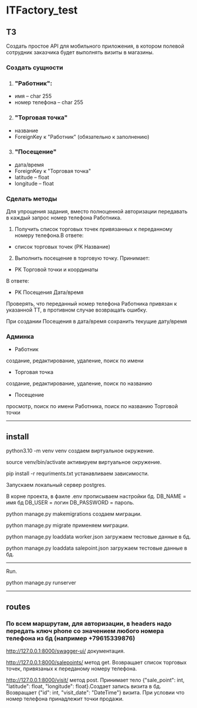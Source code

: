# ITFactory_test

## ТЗ
Создать простое API для мобильного приложения, в котором полевой сотрудник заказчика будет выполнять визиты в магазины.
### Создать сущности
1. ### "Работник":
* имя – char 255
* номер телефона – char 255
2. ### "Торговая точка"
* название
* ForeignKey к "Работник" (обязательно к заполнению) 
3. ### "Посещение"
* дата/время
* ForeignKey к "Торговая точка"
* latitude – float
* longitude – float
### Сделать методы
Для упрощения задания, вместо полноценной авторизации передавать в каждый запрос номер телефона Работника.
1. Получить список торговых точек привязанных к переданному номеру телефона.В ответе:
* список торговых точек (PK Название)
2. Выполнить посещение в торговую точку. Принимает:
* PK Торговой точки и координаты

В ответе:
* PK Посещения Дата/время

Проверять, что переданный номер телефона Работника привязан к
указанной ТТ, в противном случае возвращать ошибку.

При создании Посещения в дата/время сохранить текущие дату/время

### Админка
* Работник

создание, редактирование, удаление, поиск по имени   

* Торговая точка

создание, редактирование, удаление, поиск по названию

* Посещение

просмотр, поиск по имени Работника, поиск по названию Торговой точки

---
 ## install

python3.10 -m venv venv  создаем виртуальное окружение.

source venv/bin/activate  активируем виртуальное окружение.

pip install -r requriments.txt  устанавливаем зависимости.

Запускаем локальный сервер postgres.

В корне проекта, в фаиле  .env прописываем настройки бд. DB_NAME = имя бд DB_USER = логин DB_PASSWORD = пароль.

python manage.py makemigrations  создаем миграции.

python manage.py migrate  применяем миграции.

python manage.py loaddata worker.json  загружаем тестовые данные в бд.

python manage.py loaddata salepoint.json  загружаем тестовые данные в бд.

---

Run.

python manage.py runserver

---

## routes

### По всем маршрутам, для авторизации, в headers надо передать ключ phone со значением любого номера телефона из бд (например +79615339876)

http://127.0.0.1:8000/swagger-ui/  документация.

http://127.0.0.1:8000/salepoints/  метод get. Возвращает список торговых точек, привязаных к переданому номеру телефона.

http://127.0.0.1:8000/visit/  метод post. Принимает тело {"sale_point": int, "latitude": float, "longitude": float}.Создает запись визита в бд. Возвращает {"id": int, "visit_date": "DateTime"} визита. При условии что номер телефона принадлежит точки продажи.









